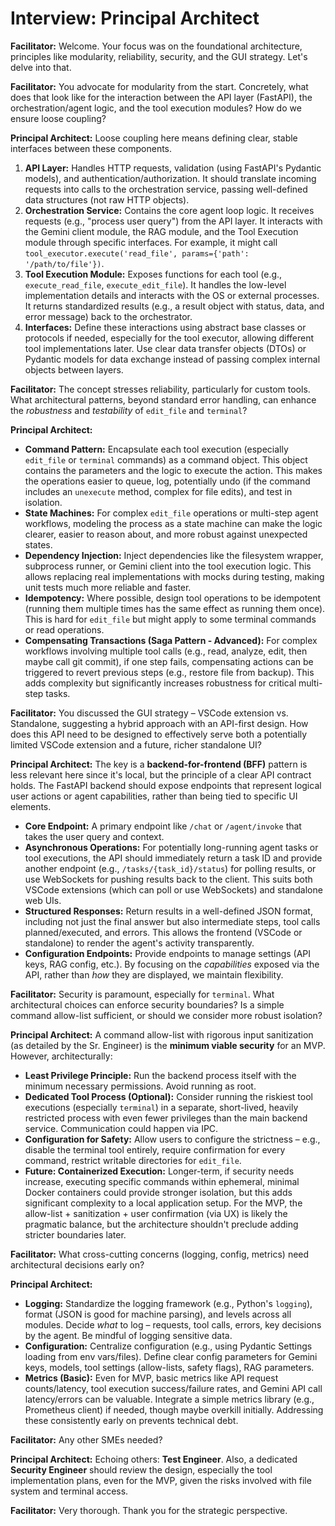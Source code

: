 # Interview: Principal Architect

**Facilitator:** Welcome. Your focus was on the foundational architecture, principles like modularity, reliability, security, and the GUI strategy. Let's delve into that.

**Facilitator:** You advocate for modularity from the start. Concretely, what does that look like for the interaction between the API layer (FastAPI), the orchestration/agent logic, and the tool execution modules? How do we ensure loose coupling?

**Principal Architect:** Loose coupling here means defining clear, stable interfaces between these components. 
1.  **API Layer:** Handles HTTP requests, validation (using FastAPI's Pydantic models), and authentication/authorization. It should translate incoming requests into calls to the orchestration service, passing well-defined data structures (not raw HTTP objects).
2.  **Orchestration Service:** Contains the core agent loop logic. It receives requests (e.g., "process user query") from the API layer. It interacts with the Gemini client module, the RAG module, and the Tool Execution module through specific interfaces. For example, it might call `tool_executor.execute('read_file', params={'path': '/path/to/file'})`.
3.  **Tool Execution Module:** Exposes functions for each tool (e.g., `execute_read_file`, `execute_edit_file`). It handles the low-level implementation details and interacts with the OS or external processes. It returns standardized results (e.g., a result object with status, data, and error message) back to the orchestrator.
4.  **Interfaces:** Define these interactions using abstract base classes or protocols if needed, especially for the tool executor, allowing different tool implementations later. Use clear data transfer objects (DTOs) or Pydantic models for data exchange instead of passing complex internal objects between layers.

**Facilitator:** The concept stresses reliability, particularly for custom tools. What architectural patterns, beyond standard error handling, can enhance the *robustness* and *testability* of `edit_file` and `terminal`?

**Principal Architect:** 
*   **Command Pattern:** Encapsulate each tool execution (especially `edit_file` or `terminal` commands) as a command object. This object contains the parameters and the logic to execute the action. This makes the operations easier to queue, log, potentially undo (if the command includes an `unexecute` method, complex for file edits), and test in isolation.
*   **State Machines:** For complex `edit_file` operations or multi-step agent workflows, modeling the process as a state machine can make the logic clearer, easier to reason about, and more robust against unexpected states.
*   **Dependency Injection:** Inject dependencies like the filesystem wrapper, subprocess runner, or Gemini client into the tool execution logic. This allows replacing real implementations with mocks during testing, making unit tests much more reliable and faster.
*   **Idempotency:** Where possible, design tool operations to be idempotent (running them multiple times has the same effect as running them once). This is hard for `edit_file` but might apply to some terminal commands or read operations.
*   **Compensating Transactions (Saga Pattern - Advanced):** For complex workflows involving multiple tool calls (e.g., read, analyze, edit, then maybe call git commit), if one step fails, compensating actions can be triggered to revert previous steps (e.g., restore file from backup). This adds complexity but significantly increases robustness for critical multi-step tasks.

**Facilitator:** You discussed the GUI strategy – VSCode extension vs. Standalone, suggesting a hybrid approach with an API-first design. How does this API need to be designed to effectively serve both a potentially limited VSCode extension and a future, richer standalone UI?

**Principal Architect:** The key is a **backend-for-frontend (BFF)** pattern is less relevant here since it's local, but the principle of a clear API contract holds. The FastAPI backend should expose endpoints that represent logical user actions or agent capabilities, rather than being tied to specific UI elements.
*   **Core Endpoint:** A primary endpoint like `/chat` or `/agent/invoke` that takes the user query and context.
*   **Asynchronous Operations:** For potentially long-running agent tasks or tool executions, the API should immediately return a task ID and provide another endpoint (e.g., `/tasks/{task_id}/status`) for polling results, or use WebSockets for pushing results back to the client. This suits both VSCode extensions (which can poll or use WebSockets) and standalone web UIs.
*   **Structured Responses:** Return results in a well-defined JSON format, including not just the final answer but also intermediate steps, tool calls planned/executed, and errors. This allows the frontend (VSCode or standalone) to render the agent's activity transparently.
*   **Configuration Endpoints:** Provide endpoints to manage settings (API keys, RAG config, etc.).
By focusing on the *capabilities* exposed via the API, rather than *how* they are displayed, we maintain flexibility.

**Facilitator:** Security is paramount, especially for `terminal`. What architectural choices can enforce security boundaries? Is a simple command allow-list sufficient, or should we consider more robust isolation?

**Principal Architect:** A command allow-list with rigorous input sanitization (as detailed by the Sr. Engineer) is the **minimum viable security** for an MVP. However, architecturally:
*   **Least Privilege Principle:** Run the backend process itself with the minimum necessary permissions. Avoid running as root.
*   **Dedicated Tool Process (Optional):** Consider running the riskiest tool executions (especially `terminal`) in a separate, short-lived, heavily restricted process with even fewer privileges than the main backend service. Communication could happen via IPC.
*   **Configuration for Safety:** Allow users to configure the strictness – e.g., disable the terminal tool entirely, require confirmation for every command, restrict writable directories for `edit_file`.
*   **Future: Containerized Execution:** Longer-term, if security needs increase, executing specific commands within ephemeral, minimal Docker containers could provide stronger isolation, but this adds significant complexity to a local application setup.
For the MVP, the allow-list + sanitization + user confirmation (via UX) is likely the pragmatic balance, but the architecture shouldn't preclude adding stricter boundaries later.

**Facilitator:** What cross-cutting concerns (logging, config, metrics) need architectural decisions early on?

**Principal Architect:** 
*   **Logging:** Standardize the logging framework (e.g., Python's `logging`), format (JSON is good for machine parsing), and levels across all modules. Decide *what* to log – requests, tool calls, errors, key decisions by the agent. Be mindful of logging sensitive data.
*   **Configuration:** Centralize configuration (e.g., using Pydantic Settings loading from env vars/files). Define clear config parameters for Gemini keys, models, tool settings (allow-lists, safety flags), RAG parameters.
*   **Metrics (Basic):** Even for MVP, basic metrics like API request counts/latency, tool execution success/failure rates, and Gemini API call latency/errors can be valuable. Integrate a simple metrics library (e.g., Prometheus client) if needed, though maybe overkill initially.
Addressing these consistently early on prevents technical debt.

**Facilitator:** Any other SMEs needed?

**Principal Architect:** Echoing others: **Test Engineer**. Also, a dedicated **Security Engineer** should review the design, especially the tool implementation plans, even for the MVP, given the risks involved with file system and terminal access.

**Facilitator:** Very thorough. Thank you for the strategic perspective. 